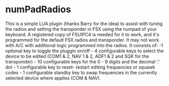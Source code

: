 numPadRadios
============

This is a simple LUA plugin (thanks Barry for the idea) to assist with tuning the radios and setting the transponder in FSX using  the numpad of your keyboard. A registered copy of FSUIPC4 is needed for it to work, and it's programmed for the default FSX radios and transponder. It may not work with A/C with additional logic programmed into the radios. It consists of: -1 optional key to toggle the pluggin on/off - 4 configurable keys to select the device to be edited (COM1 &amp; 2, NAV 1 &amp; 2, ADF1 &amp; 2 and SQK for the transponder) - 10 configurable keys for the 0 - 9 digits and the decimal  '.' dot - 1 configurable key to reset- restart editing frequencies or squawk codes - 1 configurable standby key to swap frequencies in the currently selected device where applies (COM &amp; NAV).

